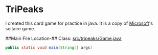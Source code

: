 # TriPeaks
I created this card game for practice in java. It is a copy of [Microsoft](http://www.microsoft.com/en-us/)'s soitaire game.

##Main File Location-##
Class:  [src/tripeaks/Game.java](https://github.com/AdamSeidman/TriPeaks/blob/master/src/tripeaks/Game.java)

```java
public static void main(String[] args)
```
